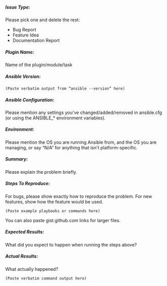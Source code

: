 ##### Issue Type:

Please pick one and delete the rest:
 - Bug Report
 - Feature Idea
 - Documentation Report

##### Plugin Name:

Name of the plugin/module/task

##### Ansible Version:

```
(Paste verbatim output from “ansible --version” here)
```

##### Ansible Configuration:

Please mention any settings you've changed/added/removed in ansible.cfg
(or using the ANSIBLE_* environment variables).

##### Environment:

Please mention the OS you are running Ansible from, and the OS you are
managing, or say “N/A” for anything that isn't platform-specific.

##### Summary:

Please explain the problem briefly.

##### Steps To Reproduce:

For bugs, please show exactly how to reproduce the problem. For new
features, show how the feature would be used.

```
(Paste example playbooks or commands here)
```

You can also paste gist.github.com links for larger files.

##### Expected Results:

What did you expect to happen when running the steps above?

##### Actual Results:

What actually happened?

```
(Paste verbatim command output here)
```
